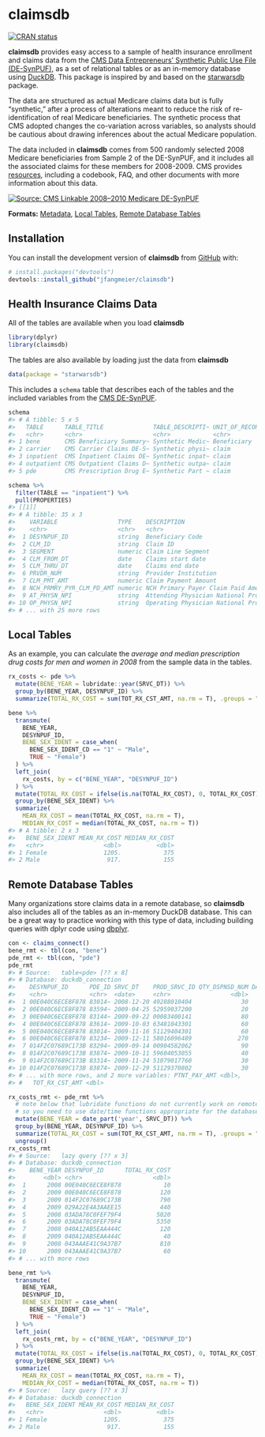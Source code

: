 
<!-- README.md is generated from README.Rmd. Please edit that file -->

# claimsdb

<!-- badges: start -->

[![CRAN
status](https://www.r-pkg.org/badges/version/claimsdb)](https://CRAN.R-project.org/package=claimsdb)

<!-- badges: end -->

**claimsdb** provides easy access to a sample of health insurance
enrollment and claims data from the [CMS Data Entrepreneurs’ Synthetic
Public Use File
(DE-SynPUF)](https://www.cms.gov/Research-Statistics-Data-and-Systems/Downloadable-Public-Use-Files/SynPUFs/DE_Syn_PUF),
as a set of relational tables or as an in-memory database using
[DuckDB](https://duckdb.org). This package is inspired by and based on
the [starwarsdb](https://github.com/gadenbuie/starwarsdb) package.

The data are structured as actual Medicare claims data but is fully
“synthetic,” after a process of alterations meant to reduce the risk of
re-identification of real Medicare beneficiaries. The synthetic process
that CMS adopted changes the co-variation across variables, so analysts
should be cautious about drawing inferences about the actual Medicare
population.

The data included in **claimsdb** comes from 500 randomly selected 2008
Medicare beneficiaries from Sample 2 of the DE-SynPUF, and it includes
all the associated claims for these members for 2008-2009. CMS provides
[resources](https://www.cms.gov/Research-Statistics-Data-and-Systems/Downloadable-Public-Use-Files/SynPUFs/DESample02),
including a codebook, FAQ, and other documents with more information
about this data.

[![Source: CMS Linkable 2008–2010 Medicare
DE-SynPUF](man/figures/README-diagram.PNG "Source: CMS Linkable 2008–2010 Medicare DE-SynPUF")](https://www.cms.gov/Research-Statistics-Data-and-Systems/Downloadable-Public-Use-Files/SynPUFs/Downloads/SynPUF_DUG.pdf)

**Formats:** [Metadata](#health-insurance-claims-data), [Local
Tables](#local-tables), [Remote Database
Tables](#remote-database-tables)

## Installation

You can install the development version of **claimsdb** from
[GitHub](https://github.com/) with:

``` r
# install.packages("devtools")
devtools::install_github("jfangmeier/claimsdb")
```

## Health Insurance Claims Data

All of the tables are available when you load **claimsdb**

``` r
library(dplyr)
library(claimsdb)
```

The tables are also available by loading just the data from **claimsdb**

``` r
data(package = "starwarsdb")
```

This includes a `schema` table that describes each of the tables and the
included variables from the [CMS
DE-SynPUF](https://www.cms.gov/Research-Statistics-Data-and-Systems/Downloadable-Public-Use-Files/SynPUFs/DE_Syn_PUF).

``` r
schema
#> # A tibble: 5 x 5
#>   TABLE      TABLE_TITLE              TABLE_DESCRIPTI~ UNIT_OF_RECORD PROPERTIES
#>   <chr>      <chr>                    <chr>            <chr>          <list>    
#> 1 bene       CMS Beneficiary Summary~ Synthetic Medic~ Beneficiary    <tibble>  
#> 2 carrier    CMS Carrier Claims DE-S~ Synthetic physi~ claim          <tibble>  
#> 3 inpatient  CMS Inpatient Claims DE~ Synthetic inpat~ claim          <tibble>  
#> 4 outpatient CMS Outpatient Claims D~ Synthetic outpa~ claim          <tibble>  
#> 5 pde        CMS Prescription Drug E~ Synthetic Part ~ claim          <tibble>
```

``` r
schema %>% 
  filter(TABLE == "inpatient") %>% 
  pull(PROPERTIES)
#> [[1]]
#> # A tibble: 35 x 3
#>    VARIABLE                 TYPE    DESCRIPTION                                 
#>    <chr>                    <chr>   <chr>                                       
#>  1 DESYNPUF_ID              string  Beneficiary Code                            
#>  2 CLM_ID                   string  Claim ID                                    
#>  3 SEGMENT                  numeric Claim Line Segment                          
#>  4 CLM_FROM_DT              date    Claims start date                           
#>  5 CLM_THRU_DT              date    Claims end date                             
#>  6 PRVDR_NUM                string  Provider Institution                        
#>  7 CLM_PMT_AMT              numeric Claim Payment Amount                        
#>  8 NCH_PRMRY_PYR_CLM_PD_AMT numeric NCH Primary Payer Claim Paid Amount         
#>  9 AT_PHYSN_NPI             string  Attending Physician National Provider Ident~
#> 10 OP_PHYSN_NPI             string  Operating Physician National Provider Ident~
#> # ... with 25 more rows
```

## Local Tables

As an example, you can calculate the *average and median prescription
drug costs for men and women in 2008* from the sample data in the
tables.

``` r
rx_costs <- pde %>% 
  mutate(BENE_YEAR = lubridate::year(SRVC_DT)) %>%  
  group_by(BENE_YEAR, DESYNPUF_ID) %>% 
  summarize(TOTAL_RX_COST = sum(TOT_RX_CST_AMT, na.rm = T), .groups = "drop")

bene %>% 
  transmute(
    BENE_YEAR,
    DESYNPUF_ID,
    BENE_SEX_IDENT = case_when(
      BENE_SEX_IDENT_CD == "1" ~ "Male",
      TRUE ~ "Female")
  ) %>% 
  left_join(
    rx_costs, by = c("BENE_YEAR", "DESYNPUF_ID")
  ) %>% 
  mutate(TOTAL_RX_COST = ifelse(is.na(TOTAL_RX_COST), 0, TOTAL_RX_COST)) %>% 
  group_by(BENE_SEX_IDENT) %>% 
  summarize(
    MEAN_RX_COST = mean(TOTAL_RX_COST, na.rm = T),
    MEDIAN_RX_COST = median(TOTAL_RX_COST, na.rm = T))
#> # A tibble: 2 x 3
#>   BENE_SEX_IDENT MEAN_RX_COST MEDIAN_RX_COST
#>   <chr>                 <dbl>          <dbl>
#> 1 Female                1205.            375
#> 2 Male                   917.            155
```

## Remote Database Tables

Many organizations store claims data in a remote database, so
**claimsdb** also includes all of the tables as an in-memory DuckDB
database. This can be a great way to practice working with this type of
data, including building queries with dplyr code using
[dbplyr](https://dbplyr.tidyverse.org/).

``` r
con <- claims_connect()
bene_rmt <- tbl(con, "bene")
pde_rmt <- tbl(con, "pde")
pde_rmt
#> # Source:   table<pde> [?? x 8]
#> # Database: duckdb_connection
#>    DESYNPUF_ID      PDE_ID SRVC_DT    PROD_SRVC_ID QTY_DSPNSD_NUM DAYS_SUPLY_NUM
#>    <chr>            <chr>  <date>     <chr>                 <dbl>          <dbl>
#>  1 00E040C6ECE8F878 83014~ 2008-12-20 49288010404              30             30
#>  2 00E040C6ECE8F878 83594~ 2009-04-25 52959037200              20             30
#>  3 00E040C6ECE8F878 83144~ 2009-09-22 00083400141              80             30
#>  4 00E040C6ECE8F878 83614~ 2009-10-03 63481043301              60             10
#>  5 00E040C6ECE8F878 83014~ 2009-11-16 51129404301              60             30
#>  6 00E040C6ECE8F878 83234~ 2009-12-11 58016096489             270             30
#>  7 014F2C07689C173B 83294~ 2009-09-14 00904582062              90             30
#>  8 014F2C07689C173B 83874~ 2009-10-11 59604053055              40             20
#>  9 014F2C07689C173B 83314~ 2009-11-24 51079017760              30             30
#> 10 014F2C07689C173B 83874~ 2009-12-29 51129370802              30             30
#> # ... with more rows, and 2 more variables: PTNT_PAY_AMT <dbl>,
#> #   TOT_RX_CST_AMT <dbl>

rx_costs_rmt <- pde_rmt %>% 
  # note below that lubridate functions do not currently work on remote databases,
  # so you need to use date/time functions appropriate for the database.
  mutate(BENE_YEAR = date_part('year', SRVC_DT)) %>%  
  group_by(BENE_YEAR, DESYNPUF_ID) %>% 
  summarize(TOTAL_RX_COST = sum(TOT_RX_CST_AMT, na.rm = T), .groups = "drop") %>% 
  ungroup()
rx_costs_rmt
#> # Source:   lazy query [?? x 3]
#> # Database: duckdb_connection
#>    BENE_YEAR DESYNPUF_ID      TOTAL_RX_COST
#>        <dbl> <chr>                    <dbl>
#>  1      2008 00E040C6ECE8F878            10
#>  2      2009 00E040C6ECE8F878           120
#>  3      2009 014F2C07689C173B           790
#>  4      2009 029A22E4A3AAEE15           440
#>  5      2008 03ADA78C0FEF79F4          5020
#>  6      2009 03ADA78C0FEF79F4          5350
#>  7      2008 040A12AB5EAA444C           120
#>  8      2009 040A12AB5EAA444C            40
#>  9      2008 043AAAE41C9A37B7           810
#> 10      2009 043AAAE41C9A37B7            60
#> # ... with more rows

bene_rmt %>% 
  transmute(
    BENE_YEAR,
    DESYNPUF_ID,
    BENE_SEX_IDENT = case_when(
      BENE_SEX_IDENT_CD == "1" ~ "Male",
      TRUE ~ "Female")
  ) %>% 
  left_join(
    rx_costs_rmt, by = c("BENE_YEAR", "DESYNPUF_ID")
  ) %>% 
  mutate(TOTAL_RX_COST = ifelse(is.na(TOTAL_RX_COST), 0, TOTAL_RX_COST)) %>% 
  group_by(BENE_SEX_IDENT) %>% 
  summarize(
    MEAN_RX_COST = mean(TOTAL_RX_COST, na.rm = T),
    MEDIAN_RX_COST = median(TOTAL_RX_COST, na.rm = T))
#> # Source:   lazy query [?? x 3]
#> # Database: duckdb_connection
#>   BENE_SEX_IDENT MEAN_RX_COST MEDIAN_RX_COST
#>   <chr>                 <dbl>          <dbl>
#> 1 Female                1205.            375
#> 2 Male                   917.            155
```
